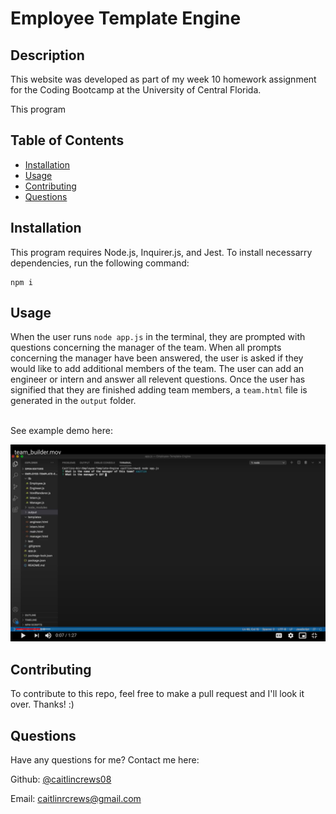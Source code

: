   # Employee Template Engine

  ## Description
  This website was developed as part of my week 10 homework assignment for the Coding Bootcamp at the University of Central Florida.

  This program 



  ## Table of Contents
  * [Installation](#installation)
  * [Usage](#usage)
  * [Contributing](#contributing)
  * [Questions](#questions)
  
  
  ## Installation
  This program requires Node.js, Inquirer.js, and Jest. To install necessarry dependencies, run the following command:

  ```
  npm i
  ```

  
  ## Usage
  When the user runs `node app.js` in the terminal, they are prompted with questions concerning the manager of the team. When all prompts concerning the manager have been answered, the user is asked if they would like to add additional members of the team. The user can add an engineer or intern and answer all relevent questions. Once the user has signified that they are finished adding team members, a `team.html` file is generated in the `output` folder.

  <br>
  See example demo here:

  [![demo](./assets/team_builder_demo.png)](https://drive.google.com/file/d/1yFYU7pptK8jV7ZsQMH1mY_vyWoRofpUj/view?usp=sharing)

  ## Contributing
  To contribute to this repo, feel free to make a pull request and I'll look it over. Thanks! :)

  
  ## Questions
  Have any questions for me? Contact me here:

  Github: [@caitlincrews08](https://github.com/caitlincrews08)

  Email: caitlinrcrews@gmail.com